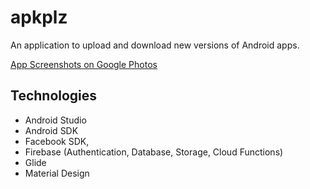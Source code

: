 # apkplz
An application to upload and download new versions of Android apps.

[App Screenshots on Google Photos](https://photos.google.com/album/AF1QipOsWS21AAyoVjOqm9HP3_OS8sx_4n0ahE5GRKBM)

## Technologies
- Android Studio
- Android SDK
- Facebook SDK,
- Firebase (Authentication, Database, Storage, Cloud Functions)
- Glide
- Material Design
